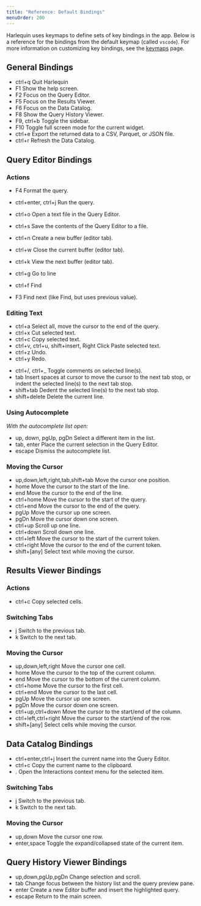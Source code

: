 ```yaml
---
title: "Reference: Default Bindings"
menuOrder: 200
---
```


<script>
    import Key from "$lib/components/key.svelte"
</script>

Harlequin uses keymaps to define sets of key bindings in the app. Below is a reference for the bindings from the default keymap (called `vscode`). For more information on customizing key bindings, see the [keymaps](keymaps) page.

## General Bindings

- <Key>ctrl+q</Key> Quit Harlequin
- <Key>F1</Key> Show the help screen.
- <Key>F2</Key> Focus on the Query Editor.
- <Key>F5</Key> Focus on the Results Viewer.
- <Key>F6</Key> Focus on the Data Catalog.
- <Key>F8</Key> Show the Query History Viewer.
- <Key>F9</Key>, <Key>ctrl+b</Key> Toggle the sidebar.
- <Key>F10</Key> Toggle full screen mode for the current widget.
- <Key>ctrl+e</Key> Export the returned data to a CSV, Parquet, or JSON file.
- <Key>ctrl+r</Key> Refresh the Data Catalog.

## Query Editor Bindings

### Actions

- <Key>F4</Key> Format the query.
- <Key>ctrl+enter</Key>, <Key>ctrl+j</Key> Run the query.

- <Key>ctrl+o</Key> Open a text file in the Query Editor.
- <Key>ctrl+s</Key> Save the contents of the Query Editor to a file.

- <Key>ctrl+n</Key> Create a new buffer (editor tab).
- <Key>ctrl+w</Key> Close the current buffer (editor tab).
- <Key>ctrl+k</Key> View the next buffer (editor tab).

- <Key>ctrl+g</Key> Go to line
- <Key>ctrl+f</Key> Find
- <Key>F3</Key> Find next (like Find, but uses previous value).

### Editing Text

- <Key>ctrl+a</Key> Select all, move the cursor to the end of the query.
- <Key>ctrl+x</Key> Cut selected text.
- <Key>ctrl+c</Key> Copy selected text.
- <Key>ctrl+v</Key>, <Key>ctrl+u</Key>, <Key>shift+insert</Key>, <Key>Right Click</Key> Paste selected text.
- <Key>ctrl+z</Key> Undo.
- <Key>ctrl+y</Key> Redo.
<!-- prettier-ignore -->
- <Key>ctrl+/</Key>, <Key>ctrl+\_</Key> Toggle comments on selected line(s).
- <Key>tab</Key> Insert spaces at cursor to move the cursor to the next tab stop, or indent the selected line(s) to the next tab stop.
- <Key>shift+tab</Key> Dedent the selected line(s) to the next tab stop.
- <Key>shift+delete</Key> Delete the current line.

### Using Autocomplete

_With the autocomplete list open:_

- <Key>up</Key>, <Key>down</Key>, <Key>pgUp</Key>, <Key>pgDn</Key> Select a different item in the list.
- <Key>tab</Key>, <Key>enter</Key> Place the current selection in the Query Editor.
- <Key>escape</Key> Dismiss the autocomplete list.

### Moving the Cursor

- <Key>up</Key>,<Key>down</Key>,<Key>left</Key>,<Key>right</Key>,<Key>tab</Key>,<Key>shift+tab</Key> Move the cursor one position.
- <Key>home</Key> Move the cursor to the start of the line.
- <Key>end</Key> Move the cursor to the end of the line.
- <Key>ctrl+home</Key> Move the cursor to the start of the query.
- <Key>ctrl+end</Key> Move the cursor to the end of the query.
- <Key>pgUp</Key> Move the cursor up one screen.
- <Key>pgDn</Key> Move the cursor down one screen.
- <Key>ctrl+up</Key> Scroll up one line.
- <Key>ctrl+down</Key> Scroll down one line.
- <Key>ctrl+left</Key> Move the cursor to the start of the current token.
- <Key>ctrl+right</Key> Move the cursor to the end of the current token.
- <Key>shift+[any]</Key> Select text while moving the cursor.

## Results Viewer Bindings

### Actions

- <Key>ctrl+c</Key> Copy selected cells.

### Switching Tabs

- <Key>j</Key> Switch to the previous tab.
- <Key>k</Key> Switch to the next tab.

### Moving the Cursor

- <Key>up</Key>,<Key>down</Key>,<Key>left</Key>,<Key>right</Key> Move the cursor one cell.
- <Key>home</Key> Move the cursor to the top of the current column.
- <Key>end</Key> Move the cursor to the bottom of the current column.
- <Key>ctrl+home</Key> Move the cursor to the first cell.
- <Key>ctrl+end</Key> Move the cursor to the last cell.
- <Key>pgUp</Key> Move the cursor up one screen.
- <Key>pgDn</Key> Move the cursor down one screen.
- <Key>ctrl+up</Key>,<Key>ctrl+down</Key> Move the cursor to the start/end of the column.
- <Key>ctrl+left</Key>,<Key>ctrl+right</Key> Move the cursor to the start/end of the row.
- <Key>shift+[any]</Key> Select cells while moving the cursor.

## Data Catalog Bindings

- <Key>ctrl+enter</Key>,<Key>ctrl+j</Key> Insert the current name into the Query Editor.
- <Key>ctrl+c</Key> Copy the current name to the clipboard.
- <Key>.</Key> Open the Interactions context menu for the selected item.

### Switching Tabs

- <Key>j</Key> Switch to the previous tab.
- <Key>k</Key> Switch to the next tab.

### Moving the Cursor

- <Key>up</Key>,<Key>down</Key> Move the cursor one row.
- <Key>enter</Key>,<Key>space</Key> Toggle the expand/collapsed state of the current item.

## Query History Viewer Bindings

- <Key>up</Key>,<Key>down</Key>,<Key>pgUp</Key>,<Key>pgDn</Key> Change selection and scroll.
- <Key>tab</Key> Change focus between the history list and the query preview pane.
- <Key>enter</Key> Create a new Editor buffer and insert the highlighted query.
- <Key>escape</Key> Return to the main screen.
